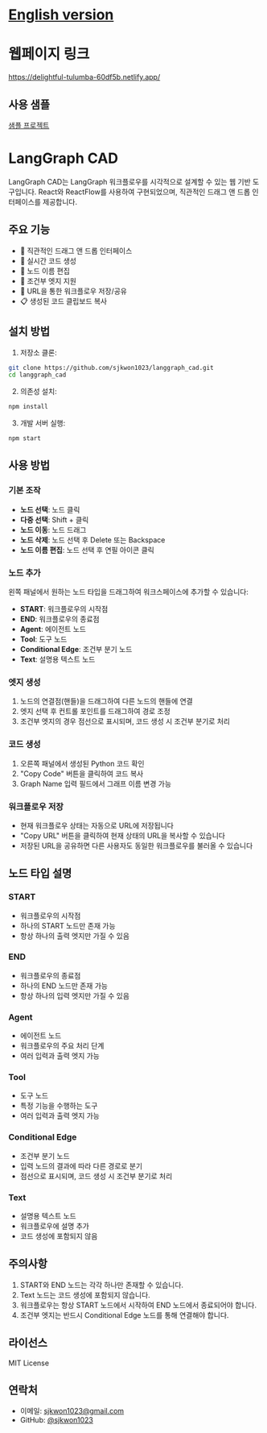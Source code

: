 # [English version](./README_en.md)

# 웹페이지 링크

https://delightful-tulumba-60df5b.netlify.app/

## 사용 샘플

[샘플 프로젝트](https://delightful-tulumba-60df5b.netlify.app/#%7B%22nodes%22%3A%5B%7B%22id%22%3A%22start-1%22%2C%22type%22%3A%22custom%22%2C%22position%22%3A%7B%22x%22%3A100%2C%22y%22%3A100%7D%2C%22data%22%3A%7B%22type%22%3A%22start%22%2C%22label%22%3A%22START%22%2C%22codeIdentifier%22%3A%22start%22%7D%2C%22zIndex%22%3A10%2C%22width%22%3A212%2C%22height%22%3A39%2C%22selected%22%3Afalse%7D%2C%7B%22id%22%3A%22agent-1747903345551%22%2C%22type%22%3A%22custom%22%2C%22position%22%3A%7B%22x%22%3A161.8577082663943%2C%22y%22%3A206.28458346721135%7D%2C%22data%22%3A%7B%22type%22%3A%22agent%22%2C%22label%22%3A%22Agent%22%2C%22obj%22%3A%22agent_function%22%2C%22codeIdentifier%22%3A%22Agent%22%7D%2C%22zIndex%22%3A10%2C%22width%22%3A212%2C%22height%22%3A56%2C%22selected%22%3Afalse%2C%22positionAbsolute%22%3A%7B%22x%22%3A161.8577082663943%2C%22y%22%3A206.28458346721135%7D%2C%22dragging%22%3Afalse%7D%2C%7B%22id%22%3A%22conditional_edge-1747903353445%22%2C%22type%22%3A%22custom%22%2C%22position%22%3A%7B%22x%22%3A187.17764709848416%2C%22y%22%3A320.38317290312216%7D%2C%22data%22%3A%7B%22type%22%3A%22conditional_edge%22%2C%22label%22%3A%22Conditional%20Edge%22%2C%22obj%22%3A%22condition_function%22%2C%22codeIdentifier%22%3A%22Conditional_Edge%22%7D%2C%22zIndex%22%3A10%2C%22width%22%3A212%2C%22height%22%3A56%2C%22selected%22%3Afalse%2C%22dragging%22%3Afalse%2C%22positionAbsolute%22%3A%7B%22x%22%3A187.17764709848416%2C%22y%22%3A320.38317290312216%7D%7D%2C%7B%22id%22%3A%22tool-1747903355384%22%2C%22type%22%3A%22custom%22%2C%22position%22%3A%7B%22x%22%3A15.719374397548961%2C%22y%22%3A471.5770826639433%7D%2C%22data%22%3A%7B%22type%22%3A%22tool%22%2C%22label%22%3A%22Tool%22%2C%22obj%22%3A%22tool_function%22%2C%22codeIdentifier%22%3A%22Tool%22%7D%2C%22zIndex%22%3A10%2C%22width%22%3A212%2C%22height%22%3A56%2C%22selected%22%3Afalse%2C%22positionAbsolute%22%3A%7B%22x%22%3A15.719374397548961%2C%22y%22%3A471.5770826639433%7D%2C%22dragging%22%3Afalse%7D%2C%7B%22id%22%3A%22end-1747903357443%22%2C%22type%22%3A%22custom%22%2C%22position%22%3A%7B%22x%22%3A222.41500160653618%2C%22y%22%3A631.9802106761987%7D%2C%22data%22%3A%7B%22type%22%3A%22end%22%2C%22label%22%3A%22END%22%2C%22obj%22%3A%22end_function%22%2C%22codeIdentifier%22%3A%22end%22%7D%2C%22zIndex%22%3A10%2C%22width%22%3A212%2C%22height%22%3A39%2C%22selected%22%3Afalse%2C%22positionAbsolute%22%3A%7B%22x%22%3A222.41500160653618%2C%22y%22%3A631.9802106761987%7D%2C%22dragging%22%3Afalse%7D%2C%7B%22id%22%3A%22text-1747903376989%22%2C%22type%22%3A%22custom%22%2C%22position%22%3A%7B%22x%22%3A461.890171744774%2C%22y%22%3A70.88093742612922%7D%2C%22data%22%3A%7B%22type%22%3A%22text%22%2C%22label%22%3A%22%EC%9D%B4%EA%B2%83%EC%9D%80%20%ED%83%9C%EC%8A%A4%ED%8A%B8%20%ED%85%8D%EC%8A%A4%ED%8A%B8%EC%9E%85%EB%8B%88%EB%8B%A4.%22%2C%22obj%22%3Anull%2C%22codeIdentifier%22%3A%22__%22%7D%2C%22zIndex%22%3A10%2C%22width%22%3A232%2C%22height%22%3A40%2C%22selected%22%3Afalse%2C%22positionAbsolute%22%3A%7B%22x%22%3A461.890171744774%2C%22y%22%3A70.88093742612922%7D%2C%22dragging%22%3Afalse%7D%2C%7B%22id%22%3A%22text-1747903398754%22%2C%22type%22%3A%22custom%22%2C%22position%22%3A%7B%22x%22%3A407.61952073348317%2C%22y%22%3A237.80875441337525%7D%2C%22data%22%3A%7B%22type%22%3A%22text%22%2C%22label%22%3A%22%EC%9D%B4%EA%B2%83%EB%8F%84%20%ED%85%8C%EC%8A%A4%ED%8A%B8%20%ED%85%8D%EC%8A%A4%ED%8A%B8%EC%9E%85%EB%8B%88%EB%8B%A4.%EC%9D%B4%EA%B2%83%EB%8F%84%20%ED%85%8C%EC%8A%A4%ED%8A%B8%20%ED%85%8D%EC%8A%A4%ED%8A%B8%EC%9E%85%EB%8B%88%EB%8B%A4.%EC%9D%B4%EA%B2%83%EB%8F%84%20%ED%85%8C%EC%8A%A4%ED%8A%B8%20%ED%85%8D%EC%8A%A4%ED%8A%B8%EC%9E%85%EB%8B%88%EB%8B%A4.%22%2C%22obj%22%3Anull%2C%22codeIdentifier%22%3A%22______%22%7D%2C%22zIndex%22%3A10%2C%22width%22%3A332%2C%22height%22%3A58%2C%22selected%22%3Afalse%2C%22positionAbsolute%22%3A%7B%22x%22%3A407.61952073348317%2C%22y%22%3A237.80875441337525%7D%2C%22dragging%22%3Afalse%7D%5D%2C%22edges%22%3A%5B%7B%22style%22%3A%7B%22stroke%22%3A%22%23555%22%2C%22strokeWidth%22%3A1.5%2C%22strokeDasharray%22%3A%22none%22%7D%2C%22markerEnd%22%3A%7B%22type%22%3A%22arrowclosed%22%2C%22color%22%3A%22%23555%22%2C%22width%22%3A15%2C%22height%22%3A15%7D%2C%22source%22%3A%22start-1%22%2C%22sourceHandle%22%3Anull%2C%22target%22%3A%22agent-1747903345551%22%2C%22targetHandle%22%3Anull%2C%22type%22%3A%22customEdge%22%2C%22data%22%3A%7B%7D%2C%22zIndex%22%3A5%2C%22id%22%3A%22reactflow__edge-start-1-agent-1747903345551%22%2C%22selected%22%3Afalse%7D%2C%7B%22style%22%3A%7B%22stroke%22%3A%22%23555%22%2C%22strokeWidth%22%3A1.5%2C%22strokeDasharray%22%3A%22none%22%7D%2C%22markerEnd%22%3A%7B%22type%22%3A%22arrowclosed%22%2C%22color%22%3A%22%23555%22%2C%22width%22%3A15%2C%22height%22%3A15%7D%2C%22source%22%3A%22agent-1747903345551%22%2C%22sourceHandle%22%3Anull%2C%22target%22%3A%22conditional_edge-1747903353445%22%2C%22targetHandle%22%3Anull%2C%22type%22%3A%22customEdge%22%2C%22data%22%3A%7B%7D%2C%22zIndex%22%3A5%2C%22id%22%3A%22reactflow__edge-agent-1747903345551-conditional_edge-1747903353445%22%2C%22selected%22%3Afalse%7D%2C%7B%22style%22%3A%7B%22stroke%22%3A%22%23555%22%2C%22strokeWidth%22%3A1.5%2C%22strokeDasharray%22%3A%225%2C5%22%7D%2C%22markerEnd%22%3A%7B%22type%22%3A%22arrowclosed%22%2C%22color%22%3A%22%23555%22%2C%22width%22%3A15%2C%22height%22%3A15%7D%2C%22source%22%3A%22conditional_edge-1747903353445%22%2C%22sourceHandle%22%3Anull%2C%22target%22%3A%22tool-1747903355384%22%2C%22targetHandle%22%3Anull%2C%22type%22%3A%22customEdge%22%2C%22data%22%3A%7B%7D%2C%22zIndex%22%3A5%2C%22id%22%3A%22reactflow__edge-conditional_edge-1747903353445-tool-1747903355384%22%2C%22selected%22%3Afalse%7D%2C%7B%22style%22%3A%7B%22stroke%22%3A%22%23555%22%2C%22strokeWidth%22%3A1.5%2C%22strokeDasharray%22%3A%22none%22%7D%2C%22markerEnd%22%3A%7B%22type%22%3A%22arrowclosed%22%2C%22color%22%3A%22%23555%22%2C%22width%22%3A15%2C%22height%22%3A15%7D%2C%22source%22%3A%22tool-1747903355384%22%2C%22sourceHandle%22%3Anull%2C%22target%22%3A%22end-1747903357443%22%2C%22targetHandle%22%3Anull%2C%22type%22%3A%22customEdge%22%2C%22data%22%3A%7B%7D%2C%22zIndex%22%3A5%2C%22id%22%3A%22reactflow__edge-tool-1747903355384-end-1747903357443%22%2C%22selected%22%3Afalse%7D%2C%7B%22style%22%3A%7B%22stroke%22%3A%22%23555%22%2C%22strokeWidth%22%3A1.5%2C%22strokeDasharray%22%3A%22none%22%7D%2C%22markerEnd%22%3A%7B%22type%22%3A%22arrowclosed%22%2C%22color%22%3A%22%23555%22%2C%22width%22%3A15%2C%22height%22%3A15%7D%2C%22source%22%3A%22text-1747903376989%22%2C%22sourceHandle%22%3Anull%2C%22target%22%3A%22agent-1747903345551%22%2C%22targetHandle%22%3Anull%2C%22type%22%3A%22customEdge%22%2C%22data%22%3A%7B%7D%2C%22zIndex%22%3A5%2C%22id%22%3A%22reactflow__edge-text-1747903376989-agent-1747903345551%22%2C%22selected%22%3Afalse%7D%2C%7B%22style%22%3A%7B%22stroke%22%3A%22%23555%22%2C%22strokeWidth%22%3A1.5%2C%22strokeDasharray%22%3A%22none%22%7D%2C%22markerEnd%22%3A%7B%22type%22%3A%22arrowclosed%22%2C%22color%22%3A%22%23555%22%2C%22width%22%3A15%2C%22height%22%3A15%7D%2C%22source%22%3A%22tool-1747903355384%22%2C%22sourceHandle%22%3Anull%2C%22target%22%3A%22agent-1747910063412%22%2C%22targetHandle%22%3Anull%2C%22type%22%3A%22customEdge%22%2C%22data%22%3A%7B%7D%2C%22zIndex%22%3A5%2C%22id%22%3A%22reactflow__edge-tool-1747903355384-agent-1747910063412%22%2C%22selected%22%3Afalse%7D%2C%7B%22style%22%3A%7B%22stroke%22%3A%22%23555%22%2C%22strokeWidth%22%3A1.5%2C%22strokeDasharray%22%3A%22none%22%7D%2C%22markerEnd%22%3A%7B%22type%22%3A%22arrowclosed%22%2C%22color%22%3A%22%23555%22%2C%22width%22%3A15%2C%22height%22%3A15%7D%2C%22source%22%3A%22agent-1747910063412%22%2C%22sourceHandle%22%3Anull%2C%22target%22%3A%22end-1747903357443%22%2C%22targetHandle%22%3Anull%2C%22type%22%3A%22customEdge%22%2C%22data%22%3A%7B%7D%2C%22zIndex%22%3A5%2C%22id%22%3A%22reactflow__edge-agent-1747910063412-end-1747903357443%22%2C%22selected%22%3Afalse%7D%2C%7B%22style%22%3A%7B%22stroke%22%3A%22%23555%22%2C%22strokeWidth%22%3A1.5%2C%22strokeDasharray%22%3A%225%2C5%22%7D%2C%22markerEnd%22%3A%7B%22type%22%3A%22arrowclosed%22%2C%22color%22%3A%22%23555%22%2C%22width%22%3A15%2C%22height%22%3A15%7D%2C%22source%22%3A%22conditional_edge-1747903353445%22%2C%22sourceHandle%22%3Anull%2C%22target%22%3A%22end-1747903357443%22%2C%22targetHandle%22%3Anull%2C%22type%22%3A%22customEdge%22%2C%22data%22%3A%7B%7D%2C%22zIndex%22%3A5%2C%22id%22%3A%22reactflow__edge-conditional_edge-1747903353445-end-1747903357443%22%7D%5D%2C%22entryPointCodeId%22%3Anull%2C%22graphName%22%3A%22my_graph%22%7D)

# LangGraph CAD

LangGraph CAD는 LangGraph 워크플로우를 시각적으로 설계할 수 있는 웹 기반 도구입니다. React와 ReactFlow를 사용하여 구현되었으며, 직관적인 드래그 앤 드롭 인터페이스를 제공합니다.

## 주요 기능

- 🎨 직관적인 드래그 앤 드롭 인터페이스
- 🔄 실시간 코드 생성
- 📝 노드 이름 편집
- 🔗 조건부 엣지 지원
- 💾 URL을 통한 워크플로우 저장/공유
- 📋 생성된 코드 클립보드 복사

## 설치 방법

1. 저장소 클론:
```bash
git clone https://github.com/sjkwon1023/langgraph_cad.git
cd langgraph_cad
```

2. 의존성 설치:
```bash
npm install
```

3. 개발 서버 실행:
```bash
npm start
```

## 사용 방법

### 기본 조작

- **노드 선택**: 노드 클릭
- **다중 선택**: Shift + 클릭
- **노드 이동**: 노드 드래그
- **노드 삭제**: 노드 선택 후 Delete 또는 Backspace
- **노드 이름 편집**: 노드 선택 후 연필 아이콘 클릭

### 노드 추가

왼쪽 패널에서 원하는 노드 타입을 드래그하여 워크스페이스에 추가할 수 있습니다:

- **START**: 워크플로우의 시작점
- **END**: 워크플로우의 종료점
- **Agent**: 에이전트 노드
- **Tool**: 도구 노드
- **Conditional Edge**: 조건부 분기 노드
- **Text**: 설명용 텍스트 노드

### 엣지 생성

1. 노드의 연결점(핸들)을 드래그하여 다른 노드의 핸들에 연결
2. 엣지 선택 후 컨트롤 포인트를 드래그하여 경로 조정
3. 조건부 엣지의 경우 점선으로 표시되며, 코드 생성 시 조건부 분기로 처리

### 코드 생성

1. 오른쪽 패널에서 생성된 Python 코드 확인
2. "Copy Code" 버튼을 클릭하여 코드 복사
3. Graph Name 입력 필드에서 그래프 이름 변경 가능

### 워크플로우 저장

- 현재 워크플로우 상태는 자동으로 URL에 저장됩니다
- "Copy URL" 버튼을 클릭하여 현재 상태의 URL을 복사할 수 있습니다
- 저장된 URL을 공유하면 다른 사용자도 동일한 워크플로우를 불러올 수 있습니다

## 노드 타입 설명

### START
- 워크플로우의 시작점
- 하나의 START 노드만 존재 가능
- 항상 하나의 출력 엣지만 가질 수 있음

### END
- 워크플로우의 종료점
- 하나의 END 노드만 존재 가능
- 항상 하나의 입력 엣지만 가질 수 있음

### Agent
- 에이전트 노드
- 워크플로우의 주요 처리 단계
- 여러 입력과 출력 엣지 가능

### Tool
- 도구 노드
- 특정 기능을 수행하는 도구
- 여러 입력과 출력 엣지 가능

### Conditional Edge
- 조건부 분기 노드
- 입력 노드의 결과에 따라 다른 경로로 분기
- 점선으로 표시되며, 코드 생성 시 조건부 분기로 처리

### Text
- 설명용 텍스트 노드
- 워크플로우에 설명 추가
- 코드 생성에 포함되지 않음

## 주의사항

1. START와 END 노드는 각각 하나만 존재할 수 있습니다.
2. Text 노드는 코드 생성에 포함되지 않습니다.
3. 워크플로우는 항상 START 노드에서 시작하여 END 노드에서 종료되어야 합니다.
4. 조건부 엣지는 반드시 Conditional Edge 노드를 통해 연결해야 합니다.

## 라이선스

MIT License

## 연락처

- 이메일: sjkwon1023@gmail.com
- GitHub: [@sjkwon1023](https://github.com/sjkwon1023)
